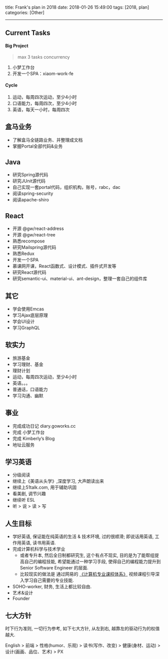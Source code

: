 title: Frank's plan in 2018
date: 2018-01-26 15:49:00
tags: [2018, plan]
categories: [Other]

---

## Current Tasks
#### Big Project
> max 3 tasks concurrency

1. 小梦工作台
2. 开发一个SPA：xiaom-work-fe

#### Cycle
1. 运动，每周四次运动，至少4小时
2. 口语能力，每周四次，至少4小时
3. 英语，每天一小时，每周四次

## 盒马业务
 - 了解盒马全链路业务、并整理成文档
 - 掌握Portal全部代码&业务

## Java
 - 研究Spring源代码
 - 研究JUnit源代码
 - 自己实现一套portal代码，组织机构，账号，rabc，dac
 - 阅读spring-security
 - 阅读apache-shiro

## React
 - 开源 @gw/react-address
 - 开源 @gw/react-tree
 - 熟悉recompose
 - 研究Mailspring源代码
 - 熟悉Redux
 - 开发一个SPA
 - 慕课网开课，React函数式、设计模式、插件式开发等
 - 研究React源代码
 - 研究semantic-ui、material-ui、ant-design，整理一套自己的组件库

## 其它
 - 学会使用Emcas
 - 学习Ajax底层原理
 - 学会UI设计
 - 学习GraphQL

## 软实力
 - 旅游基金
 - 学习理财、基金
 - 理财计划
 - 运动，每周四次运动，至少4小时
 - 英语。。。
 - 普通话，口语能力
 - 学习沟通、幽默

## 事业
 - 完成成功日记 diary.goworks.cc
 - 完成 小梦工作台
 - 完成 Kimberly’s Blog
 - 地址云服务

## 学习英语
 - 分级阅读
 - 继续上《美语从头学》,深度学习, 大声朗读出来
 - 继续上51talk.com, 用于辅助巩固
 - 看美剧, 调节兴趣
 - 继续听 ESL
 - 听 > 说 > 读 > 写

## 人生目标
 + 学好英语, 保证能在纯英语的生活 & 技术环境, 过的很顺滑; 即说话用英语, 工作用英语, 读书用英语.
 + 完成计算机科学与技术学业
    + 或者专升本, 然后全日制都研究生, 这个有点不现实, 目的是为了能帮组提高自己的编程技能, 希望能通过一种学习手段, 使得自己的编程能力提升到 Senior Software Engineer 的层面.
    + 比较现实的做法是 通过网易的 [《计算机专业课程体系》](http://study.163.com/) 视频课程引导深入学习自己需要的专业技能. 
 + SOHO-worker, 财务, 生活上都比较自由.
 + 艺术&设计
 + Founder
 
## 七大方针
时下行为准则, 一切行为参考, 如下七大方针, 从左到右, 越靠左的驱动行为的权值越大.

English > 前端 > 性格(humor、乐观) > 读书(写作、改变) > 健康(身材、运动) > 设计(画画、品位、艺术) > PX